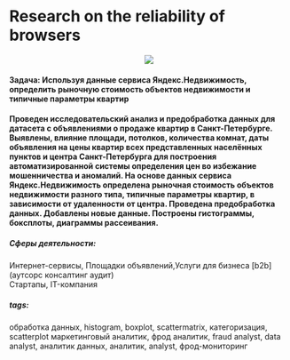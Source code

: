 # Research on the reliability of browsers

<center><img src="https://upload.wikimedia.org/wikipedia/commons/5/5a/Western_Military_District_buildings_Saint_Petersburg_arch.jpg"></center>

#### Задача: Используя данные сервиса Яндекс.Недвижимость, определить рыночную стоимость объектов недвижимости и типичные параметры квартир

#### Проведен исследовательский анализ и предобработка данных для датасета с объявлениями о продаже квартир в Санкт-Петербурге. Выявлены, влияние площади, потолков, количества комнат, даты объявления на цены квартир всех представленных населённых пунктов и центра Санкт-Петербурга для построения автоматизированной системы определения цен во избежание мошенничества и аномалий. На основе данных сервиса Яндекс.Недвижимость определена рыночная стоимость объектов недвижимости разного типа, типичные параметры квартир, в зависимости от удаленности от центра. Проведена предобработка данных. Добавлены новые данные. Построены гистограммы, боксплоты, диаграммы рассеивания.

##### Сферы деятельности: 
Интернет-сервисы, Площадки объявлений,Услуги для бизнеса [b2b] (аутсорс консалтинг аудит)<br>
Стартапы, IT-компания<br>

##### tags:
обработка данных, histogram, boxplot, scattermatrix,
категоризация, scatterplot
маркетинговый аналитик, фрод аналитик, fraud analyst, data analyst, аналитик данных, аналитик, analyst, фрод-мониторинг
